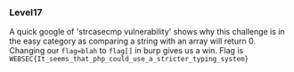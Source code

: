 ### Level17
A quick google of 'strcasecmp vulnerability' shows why this challenge is in the easy category as comparing a string with an array will return 0. Changing our `flag=blah` to `flag[]` in burp gives us a win.
Flag is `WEBSEC{It_seems_that_php_could_use_a_stricter_typing_system}`
    
